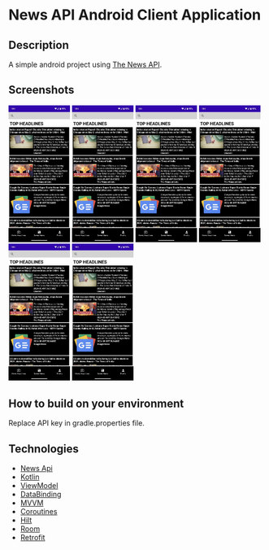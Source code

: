 # News API Android Client Application
## Description
A simple android project using [The News API](https://newsapi.org/).

## Screenshots
<p>
<img src="screenshots/1.jpeg" width="24%" height="40%"/>
<img src="screenshots/1.jpeg" width="24%" height="40%"/>
<img src="screenshots/1.jpeg" width="24%" height="40%"/>
<img src="screenshots/1.jpeg" width="24%" height="40%"/>
<img src="screenshots/1.jpeg" width="24%" height="40%"/>
<img src="screenshots/1.jpeg" width="24%" height="40%"/>
</p>

## How to build on your environment
Replace API key in gradle.properties file.

## Technologies
- [News Api](https://newsapi.org/)
- [Kotlin](https://kotlinlang.org)
- [ViewModel](https://developer.android.com/topic/libraries/architecture/viewmodel)
- [DataBinding](https://developer.android.com/topic/libraries/data-binding)
- [MVVM](https://learn.microsoft.com/en-us/dotnet/architecture/maui/mvvm)
- [Coroutines](https://github.com/Kotlin/kotlinx.coroutines)
- [Hilt](https://developer.android.com/training/dependency-injection/hilt-android)
- [Room](https://developer.android.com/jetpack/androidx/releases/room)
- [Retrofit](https://square.github.io/retrofit/)
